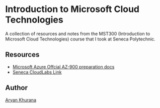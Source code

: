 # Introduction to Microsoft Cloud Technologies

A collection of resources and notes from the MST300 (Introduction to Microsoft Cloud Technologies) course that I took at Seneca Polytechnic.

## Resources

- [Microsoft Azure Offcial AZ-900 preparation docs](https://learn.microsoft.com/en-ca/collections/n6ga8m0jkgrwk)
- [Seneca CloudLabs Link](https://can01.safelinks.protection.outlook.com/?url=https%3A%2F%2Fu17298585.ct.sendgrid.net%2Fls%2Fclick%3Fupn%3Du001.YWj72-2BKwsrlQ8YqyppFddX9empB-2Bh0K4yPBvfa8NZnEYv2LXI-2BHjHMrQ-2Fbrm6N6DGh7qwih8R8XHdsoe12CyUCqaTU04HzfHJ8GCRbCOHtv26nR6m2QTtupi22R6aY-2BcuZc0GCPIrrScTmtsvQqezbvdGaR-2F6qqlWrkjXYAUKPI-3DuSnZ_XmidRGUioaEC5SYzvh5-2Brw6JNoseDwJXliIMeQ8macopwJhZ5y0K8O5vw8T5C08ZSEpCS8R5TQwa4oFOY2wyiDP52nbdxXKZQmdDo-2F7Sgd1N38cP0t5pn5iGK-2B86cGS2KsSed887hqhfS8b5ncz-2BgTaUSP6wrwe-2FfAq-2FIfZM9CmAFdnffzm6zmla0GwRDSCvjEV303DoSTxzVA7173-2BeRA-3D-3D&data=05%7C02%7Cakhurana22%40myseneca.ca%7C5abbc043a79240e28a8908dcd722f6d8%7Ceb34f74a58e74a8b9e59433e4c412757%7C0%7C0%7C638621792402363032%7CUnknown%7CTWFpbGZsb3d8eyJWIjoiMC4wLjAwMDAiLCJQIjoiV2luMzIiLCJBTiI6Ik1haWwiLCJXVCI6Mn0%3D%7C0%7C%7C%7C&sdata=%2FBHZDK1hS9kgBP0HCU%2FiFOmzFt%2FPJVGgUIdZ5YBvg5Y%3D&reserved=0)

## Author

[Aryan Khurana](https://www.github.com/AryanK1511)
